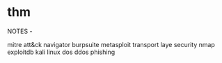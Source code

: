 # thm

NOTES -

mitre att&ck navigator
burpsuite
metasploit
transport laye security
nmap
exploitdb
kali linux
dos
ddos
phishing

